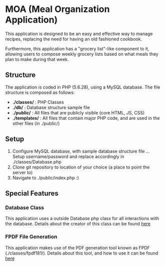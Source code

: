 # MOA (Meal Organization Application)

This application is designed to be an easy and effective way to
manage recipes, replacing the need for having an old fashioned cookbook.

Furthermore, this application has a "grocery list"-like component to it, 
allowing users to compose weekly grocery lists based on what meals they
plan to make during that week.

## Structure

The application is coded in PHP (5.6.28), using a MySQL database. The
file structure is composed as follows:

- **./classes/**   : PHP Classes
- **./db/**        : Database structure sample file
- **./public/**    : All files that are publicly visible (core HTML, JS, CSS)
- **./templates/** : All files that contain major PHP code, and are used in the other files (in ./public/)

## Setup

1. Configure MySQL database, with sample database structure file
... Setup username/password and replace accordingly in ./classes/Database.php
2. Clone git repository to location of your choice (a place to point the server to)
3. Navigate to ./public/index.php :)

## Special Features

### Database Class
This application uses a outside Database php class for all interactions with the database.
Details about the creator of this class can be found [here](https://github.com/jakebesworth)

### FPDF File Generation
This application makes use of the PDF generation tool known as FPDF (./classes/fpdf181/).
Details about this tool, and how to use it can be found [here](http://www.fpdf.org/)
